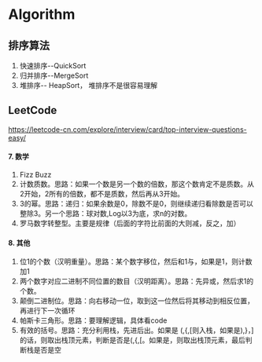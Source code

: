 # Algorithm
## 排序算法
1. 快速排序--QuickSort
2. 归并排序--MergeSort
3. 堆排序-- HeapSort， 堆排序不是很容易理解

## LeetCode
https://leetcode-cn.com/explore/interview/card/top-interview-questions-easy/

#### 7. 数学
1. Fizz Buzz
2. 计数质数。思路：如果一个数是另一个数的倍数，那这个数肯定不是质数。从2开始，2所有的倍数，都不是质数，然后再从3开始。
3. 3的幂。思路：递归：如果余数是0，除数不是0，则继续递归看除数是否可以整除3。另一个思路：球对数,Log以3为底，求n的对数。
4. 罗马数字转整型。主要是规律（后面的字符比前面的大则减，反之，加）
#### 8. 其他
1. 位1的个数（汉明重量）。思路：某个数字移位，然后和1与，如果是1，则计数加1
2. 两个数字对应二进制不同位置的数目（汉明距离）。思路：先异或，然后求1的个数。
3. 颠倒二进制位。思路：向右移动一位，取到这一位然后将其移动到相反位置，再进行下一次循环
4. 帕斯卡三角形。思路：要理解逻辑，具体看code
5. 有效的括号。思路：充分利用栈，先进后出。如果是 (,{,[则入栈，如果是),}，]的话，则取出栈顶元素，判断是否是(,{,[。如果是，则取出栈顶元素，最后判断栈是否是空
